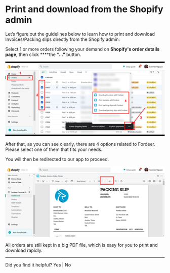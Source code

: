 # Print and download from the Shopify admin


Let’s figure out the guidelines below to learn how to print and download Invoices/Packing slips directly from the Shopify admin:

Select 1 or more orders following your demand on **Shopify's order details page**, then click ****the **“…”** button. 

![Fordeer-Store-·-Orders-·-Shopify (2).png (1894×854).png](Print%20and%20download%20from%20the%20Shopify%20admin%2007fa5a452e624161b1b2ea93fea83fce/Fordeer-Store--Orders--Shopify_(2).png_(1894854).png)

After that, as you can see clearly, there are 4 options related to Fordeer. Please select one of them that fits your needs. 

You will then be redirected to our app to proceed.

![Fordeer-Store-·-Fordeer-Invoice-Order-Printer-·-Shopify (2).png](Print%20and%20download%20from%20the%20Shopify%20admin%2007fa5a452e624161b1b2ea93fea83fce/Fordeer-Store--Fordeer-Invoice-Order-Printer--Shopify_(2).png)

All orders are still kept in a big PDF file, which is easy for you to print and download rapidly. 

---

Did you find it helpful? Yes | No
